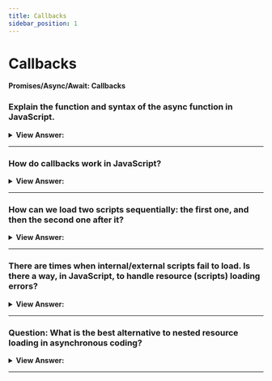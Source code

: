 ```yaml
---
title: Callbacks
sidebar_position: 1
---
```


# Callbacks

**Promises/Async/Await: Callbacks**

<head>
  <title>Callbacks - JavaScript Interview Questions & Answers</title>
  <meta charSet="utf-8" />
</head>

### Explain the function and syntax of the async function in JavaScript.

<details>
  <summary><strong>View Answer:</strong></summary>
  <div>
  <div><strong>Interview Response:</strong> An async function is a function declared with the async keyword, and the await keyword is permitted within them. The async and await keywords enable asynchronous, promise-based behavior, avoiding the need to explicitly configure promise chains. Async functions may also be defined as expressions.
</div><br />
  <div><strong className="codeExample">Code Example:</strong><br /><br />

  <div></div>

```js
function resolveAfter2Seconds() {
  return new Promise((resolve) => {
    setTimeout(() => {
      resolve('resolved');
    }, 2000);
  });
}

async function asyncCall() {
  console.log('calling');
  const result = await resolveAfter2Seconds();
  console.log(result);
  // expected output: "resolved"
}

asyncCall();
```

  </div>
  </div>
</details>

---

### How do callbacks work in JavaScript?

<details>
  <summary><strong>View Answer:</strong></summary>
  <div>
  <div><strong>Interview Response:</strong> A callback is a function passed as an argument to another function. A callback function can run after another function has finished. JavaScript functions are executed in the sequence they are called. Not in the sequence they are defined.<br /><br />

:::note
Functions running in parallel with other functions are called asynchronous.
:::

</div>
  </div>
</details>

---

### How can we load two scripts sequentially: the first one, and then the second one after it?

<details>
  <summary><strong>View Answer:</strong></summary>
  <div>
  <div><strong>Interview Response:</strong> The natural solution would be to put the second script call inside the callback. Nesting the callback helps control the flow of the script loads. After the outer script is complete, the callback initiates the inner one.
</div><br />
  <div><strong className="codeExample">Code Example:</strong><br /><br />

  <div></div>

```js
loadScript('/my/script.js', function (script) {
  alert(`Cool, the ${script.src} is loaded, let's load one more`);

  loadScript('/my/script2.js', function (script) {
    alert(`Cool, the second script is loaded`);
  });
});
```

  </div>
  </div>
</details>

---

### There are times when internal/external scripts fail to load. Is there a way, in JavaScript, to handle resource (scripts) loading errors?

<details>
  <summary><strong>View Answer:</strong></summary>
  <div>
  <div><strong>Interview Response:</strong> Yes, script loading errors can be handled in a callback with the script.onerror event handler.
</div><br />
  <div><strong className="codeExample">Code Example:</strong><br /><br />

  <div></div>

```js
function loadScript(src, callback) {
  let script = document.createElement('script');
  script.src = src;

  script.onload = () => callback(null, script);
  script.onerror = () => callback(new Error(`Script load error for ${src}`));

  document.head.append(script);
}
```

  </div>
  </div>
</details>

---

### Question: What is the best alternative to nested resource loading in asynchronous coding?

<details>
  <summary><strong>View Answer:</strong></summary>
  <div>
  <div><strong>Interview Response:</strong> Nested calls can become tedious and messy. The best alternative is to make very action a standalone function. This makes our code easier to manage and debug.</div><br />
  <div><strong>Technical Response:</strong> For one or maybe two nested calls it looks fine. As calls become more nested, the code becomes deeper and increasingly more difficult to manage, especially if we have real code that may include more loops, conditional statements and so on. The best alternative to alleviate the problem is making every action a standalone function. This makes the code easy to manage, debug, and there are some performance advantages to boot.
  </div><br />
  <div><strong className="codeExample">Code Example:</strong><br /><br />

  <div></div>

```js
loadScript('1.js', step1);

function step1(error, script) {
  if (error) {
    handleError(error);
  } else {
    // ...
    loadScript('2.js', step2);
  }
}

function step2(error, script) {
  if (error) {
    handleError(error);
  } else {
    // ...
    loadScript('3.js', step3);
  }
}

function step3(error, script) {
  if (error) {
    handleError(error);
  } else {
    // ...continue after all scripts are loaded (*)
  }
}
```

  </div>
  </div>
</details>

---
